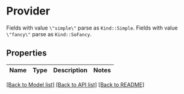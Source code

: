 # Provider

Fields with value `\"simple\"` parse as `Kind::Simple`. Fields with value `\"fancy\"` parse as `Kind::SoFancy`.

## Properties

Name | Type | Description | Notes
------------ | ------------- | ------------- | -------------

[[Back to Model list]](../README.md#documentation-for-models) [[Back to API list]](../README.md#documentation-for-api-endpoints) [[Back to README]](../README.md)


